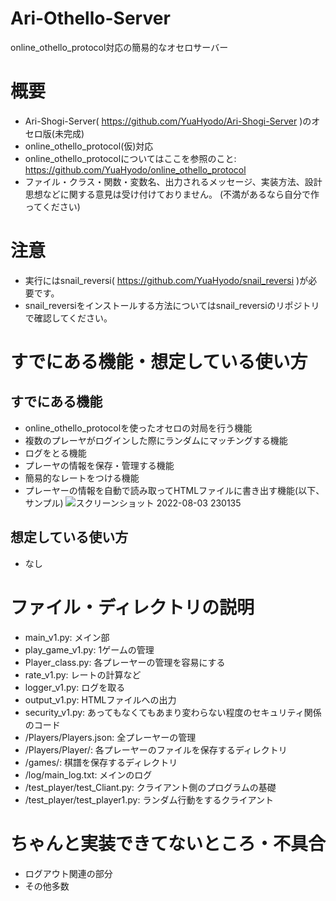 # Ari-Othello-Server
online_othello_protocol対応の簡易的なオセロサーバー
# 概要
- Ari-Shogi-Server( https://github.com/YuaHyodo/Ari-Shogi-Server )のオセロ版(未完成)
- online_othello_protocol(仮)対応
- online_othello_protocolについてはここを参照のこと: https://github.com/YuaHyodo/online_othello_protocol
- ファイル・クラス・関数・変数名、出力されるメッセージ、実装方法、設計思想などに関する意見は受け付けておりません。 (不満があるなら自分で作ってください)

# 注意
- 実行にはsnail_reversi( https://github.com/YuaHyodo/snail_reversi )が必要です。
- snail_reversiをインストールする方法についてはsnail_reversiのリポジトリで確認してください。

# すでにある機能・想定している使い方
## すでにある機能
- online_othello_protocolを使ったオセロの対局を行う機能
- 複数のプレーヤがログインした際にランダムにマッチングする機能
- ログをとる機能
- プレーヤの情報を保存・管理する機能
- 簡易的なレートをつける機能
- プレーヤーの情報を自動で読み取ってHTMLファイルに書き出す機能(以下、サンプル)
![スクリーンショット 2022-08-03 230135](https://user-images.githubusercontent.com/66828980/183107034-3a6c1943-f14c-4f9a-96cd-cc16783ee35a.png)

## 想定している使い方
- なし

# ファイル・ディレクトリの説明
- main_v1.py: メイン部
- play_game_v1.py: 1ゲームの管理
- Player_class.py: 各プレーヤーの管理を容易にする
- rate_v1.py: レートの計算など
- logger_v1.py: ログを取る
- output_v1.py: HTMLファイルへの出力
- security_v1.py: あってもなくてもあまり変わらない程度のセキュリティ関係のコード
- /Players/Players.json: 全プレーヤーの管理
- /Players/Player/: 各プレーヤーのファイルを保存するディレクトリ
- /games/: 棋譜を保存するディレクトリ
- /log/main_log.txt: メインのログ
- /test_player/test_Cliant.py: クライアント側のプログラムの基礎
- /test_player/test_player1.py: ランダム行動をするクライアント

# ちゃんと実装できてないところ・不具合
- ログアウト関連の部分
- その他多数
